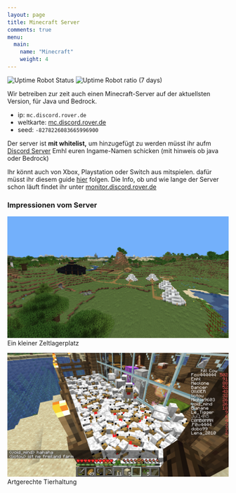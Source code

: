```yaml
---
layout: page
title: Minecraft Server
comments: true
menu:
  main:
    name: "Minecraft"
    weight: 4
---
```

![Uptime Robot Status](https://img.shields.io/uptimerobot/status/m789100833-1f06993b60e5fa76d7dc0917?label=Minecraft%20Server&style=for-the-badge)
![Uptime Robot ratio (7 days)](https://img.shields.io/uptimerobot/ratio/7/m789100833-1f06993b60e5fa76d7dc0917?style=for-the-badge)

Wir betreiben zur zeit auch einen Minecraft-Server auf der aktuellsten Version, für Java und Bedrock.
 
- ip: `mc.discord.rover.de`
- weltkarte: [mc.discord.rover.de](http://mc.discord.rover.de)
- seed: `-8278226083665996900`

Der server ist **mit whitelist,** um hinzugefügt zu werden müsst ihr aufm [Discord Server](invite/) Emhl euren Ingame-Namen schicken (mit hinweis ob java oder Bedrock)

Ihr könnt auch von Xbox, Playstation oder Switch aus mitspielen.
dafür müsst ihr diesem guide [hier](https://github.com/Pugmatt/BedrockConnect) folgen.
Die Info, ob und wie lange der Server schon läuft findet ihr unter [monitor.discord.rover.de](http://monitor.discord.rover.de/)


### Impressionen vom Server

![Lagerplatz](/img/Lagerplatz.png)
Ein kleiner Zeltlagerplatz

![Hühnergehege](/img/unknown.png)
Artgerechte Tierhaltung
